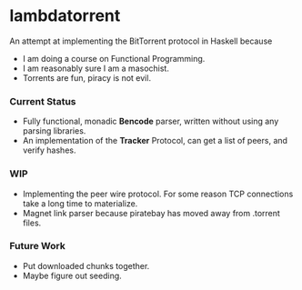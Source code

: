 # lambdatorrent

An attempt at implementing the BitTorrent protocol in Haskell because 
- I am doing a course on Functional Programming.
- I am reasonably sure I am a masochist. 
- Torrents are fun, piracy is not evil.


### Current Status
- Fully functional, monadic **Bencode** parser, written without using any parsing libraries. 
- An implementation of the **Tracker** Protocol, can get a list of peers, and verify hashes.

### WIP
- Implementing the peer wire protocol. For some reason TCP connections take a long time to materialize.
- Magnet link parser because piratebay has moved away from .torrent files. 


### Future Work
- Put downloaded chunks together. 
- Maybe figure out seeding. 